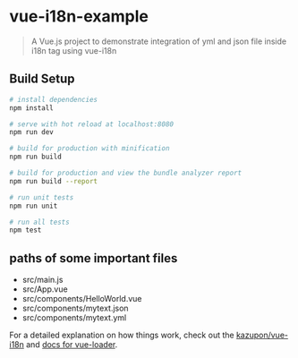 # vue-i18n-example

> A Vue.js project to demonstrate integration of yml and json file inside i18n tag using vue-i18n

## Build Setup

``` bash
# install dependencies
npm install

# serve with hot reload at localhost:8080
npm run dev

# build for production with minification
npm run build

# build for production and view the bundle analyzer report
npm run build --report

# run unit tests
npm run unit

# run all tests
npm test
```
## paths of some important files
* src/main.js
* src/App.vue
* src/components/HelloWorld.vue
* src/components/mytext.json
* src/components/mytext.yml

For a detailed explanation on how things work, check out the [kazupon/vue-i18n](https://github.com/kazupon/vue-i18n) and [docs for vue-loader](http://vuejs.github.io/vue-loader).
